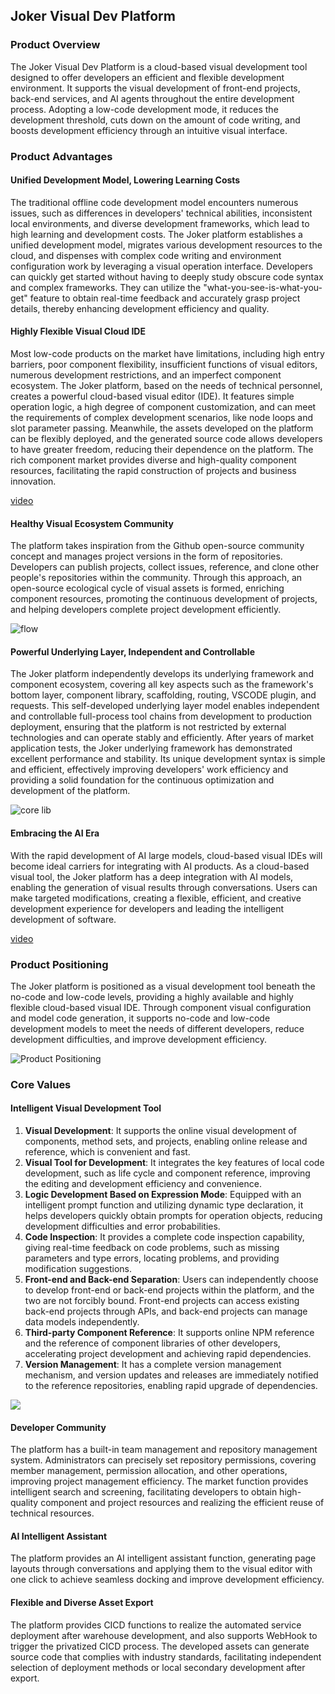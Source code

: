 ## Joker Visual Dev Platform

### Product Overview

The Joker Visual Dev Platform is a cloud-based visual development tool designed to offer developers an efficient and flexible development environment. It supports the visual development of front-end projects, back-end services, and AI agents throughout the entire development process. Adopting a low-code development mode, it reduces the development threshold, cuts down on the amount of code writing, and boosts development efficiency through an intuitive visual interface.

### Product Advantages

#### Unified Development Model, Lowering Learning Costs

The traditional offline code development model encounters numerous issues, such as differences in developers' technical abilities, inconsistent local environments, and diverse development frameworks, which lead to high learning and development costs. The Joker platform establishes a unified development model, migrates various development resources to the cloud, and dispenses with complex code writing and environment configuration work by leveraging a visual operation interface. Developers can quickly get started without having to deeply study obscure code syntax and complex frameworks. They can utilize the "what-you-see-is-what-you-get" feature to obtain real-time feedback and accurately grasp project details, thereby enhancing development efficiency and quality.

#### Highly Flexible Visual Cloud IDE

Most low-code products on the market have limitations, including high entry barriers, poor component flexibility, insufficient functions of visual editors, numerous development restrictions, and an imperfect component ecosystem. The Joker platform, based on the needs of technical personnel, creates a powerful cloud-based visual editor (IDE). It features simple operation logic, a high degree of component customization, and can meet the requirements of complex development scenarios, like node loops and slot parameter passing. Meanwhile, the assets developed on the platform can be flexibly deployed, and the generated source code allows developers to have greater freedom, reducing their dependence on the platform. The rich component market provides diverse and high-quality component resources, facilitating the rapid construction of projects and business innovation.

[video](https://static.jokers.pub/home/video/component.mp4)

#### Healthy Visual Ecosystem Community

The platform takes inspiration from the Github open-source community concept and manages project versions in the form of repositories. Developers can publish projects, collect issues, reference, and clone other people's repositories within the community. Through this approach, an open-source ecological cycle of visual assets is formed, enriching component resources, promoting the continuous development of projects, and helping developers complete project development efficiently.

![flow](/portal/flow.png)

#### Powerful Underlying Layer, Independent and Controllable

The Joker platform independently develops its underlying framework and component ecosystem, covering all key aspects such as the framework's bottom layer, component library, scaffolding, routing, VSCODE plugin, and requests. This self-developed underlying layer model enables independent and controllable full-process tool chains from development to production deployment, ensuring that the platform is not restricted by external technologies and can operate stably and efficiently. After years of market application tests, the Joker underlying framework has demonstrated excellent performance and stability. Its unique development syntax is simple and efficient, effectively improving developers' work efficiency and providing a solid foundation for the continuous optimization and development of the platform.

![core lib](/portal/lib.png)

#### Embracing the AI Era

With the rapid development of AI large models, cloud-based visual IDEs will become ideal carriers for integrating with AI products. As a cloud-based visual tool, the Joker platform has a deep integration with AI models, enabling the generation of visual results through conversations. Users can make targeted modifications, creating a flexible, efficient, and creative development experience for developers and leading the intelligent development of software.

[video](https://static.jokers.pub/home/video/ai.mp4)

### Product Positioning

The Joker platform is positioned as a visual development tool beneath the no-code and low-code levels, providing a highly available and highly flexible cloud-based visual IDE. Through component visual configuration and model code generation, it supports no-code and low-code development models to meet the needs of different developers, reduce development difficulties, and improve development efficiency.

![Product Positioning](/portal/position.jpeg)

### Core Values

#### Intelligent Visual Development Tool

1. **Visual Development**: It supports the online visual development of components, method sets, and projects, enabling online release and reference, which is convenient and fast.
2. **Visual Tool for Development**: It integrates the key features of local code development, such as life cycle and component reference, improving the editing and development efficiency and convenience.
3. **Logic Development Based on Expression Mode**: Equipped with an intelligent prompt function and utilizing dynamic type declaration, it helps developers quickly obtain prompts for operation objects, reducing development difficulties and error probabilities.
4. **Code Inspection**: It provides a complete code inspection capability, giving real-time feedback on code problems, such as missing parameters and type errors, locating problems, and providing modification suggestions.
5. **Front-end and Back-end Separation**: Users can independently choose to develop front-end or back-end projects within the platform, and the two are not forcibly bound. Front-end projects can access existing back-end projects through APIs, and back-end projects can manage data models independently.
6. **Third-party Component Reference**: It supports online NPM reference and the reference of component libraries of other developers, accelerating project development and achieving rapid dependencies.
7. **Version Management**: It has a complete version management mechanism, and version updates and releases are immediately notified to the reference repositories, enabling rapid upgrade of dependencies.

![](/portal/main.png)

#### Developer Community

The platform has a built-in team management and repository management system. Administrators can precisely set repository permissions, covering member management, permission allocation, and other operations, improving project management efficiency. The market function provides intelligent search and screening, facilitating developers to obtain high-quality component and project resources and realizing the efficient reuse of technical resources.

#### AI Intelligent Assistant

The platform provides an AI intelligent assistant function, generating page layouts through conversations and applying them to the visual editor with one click to achieve seamless docking and improve development efficiency.

#### Flexible and Diverse Asset Export

The platform provides CICD functions to realize the automated service deployment after warehouse development, and also supports WebHook to trigger the privatized CICD process. The developed assets can generate source code that complies with industry standards, facilitating independent selection of deployment methods or local secondary development after export.
